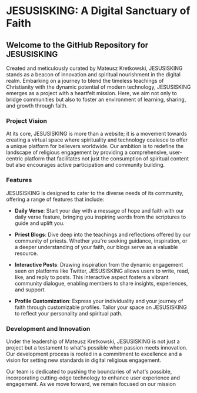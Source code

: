 # JESUSISKING: A Digital Sanctuary of Faith

## Welcome to the GitHub Repository for JESUSISKING

Created and meticulously curated by Mateusz Kretkowski, JESUSISKING stands as a beacon of innovation and spiritual nourishment in the digital realm. Embarking on a journey to blend the timeless teachings of Christianity with the dynamic potential of modern technology, JESUSISKING emerges as a project with a heartfelt mission. Here, we aim not only to bridge communities but also to foster an environment of learning, sharing, and growth through faith.

### Project Vision

At its core, JESUSISKING is more than a website; it is a movement towards creating a virtual space where spirituality and technology coalesce to offer a unique platform for believers worldwide. Our ambition is to redefine the landscape of religious engagement by providing a comprehensive, user-centric platform that facilitates not just the consumption of spiritual content but also encourages active participation and community building.

### Features

JESUSISKING is designed to cater to the diverse needs of its community, offering a range of features that include:

- **Daily Verse**: Start your day with a message of hope and faith with our daily verse feature, bringing you inspiring words from the scriptures to guide and uplift you.

- **Priest Blogs**: Dive deep into the teachings and reflections offered by our community of priests. Whether you're seeking guidance, inspiration, or a deeper understanding of your faith, our blogs serve as a valuable resource.

- **Interactive Posts**: Drawing inspiration from the dynamic engagement seen on platforms like Twitter, JESUSISKING allows users to write, read, like, and reply to posts. This interactive aspect fosters a vibrant community dialogue, enabling members to share insights, experiences, and support.

- **Profile Customization**: Express your individuality and your journey of faith through customizable profiles. Tailor your space on JESUSISKING to reflect your personality and spiritual path.

### Development and Innovation

Under the leadership of Mateusz Kretkowski, JESUSISKING is not just a project but a testament to what's possible when passion meets innovation. Our development process is rooted in a commitment to excellence and a vision for setting new standards in digital religious engagement.

Our team is dedicated to pushing the boundaries of what's possible, incorporating cutting-edge technology to enhance user experience and engagement. As we move forward, we remain focused on our mission
